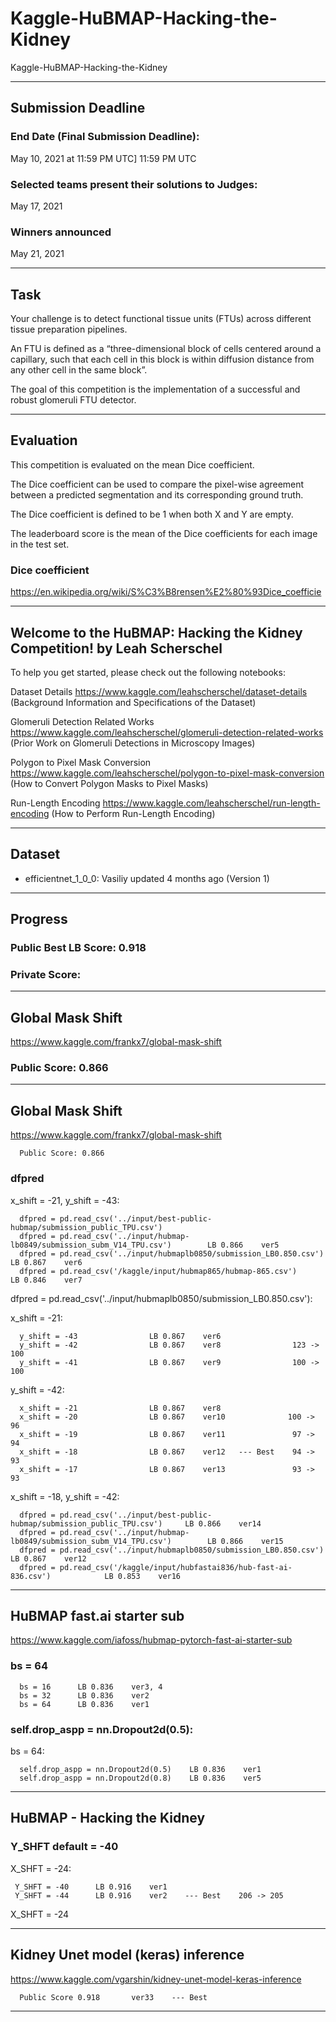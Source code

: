 # Kaggle-HuBMAP-Hacking-the-Kidney
Kaggle-HuBMAP-Hacking-the-Kidney

-------

## Submission Deadline

### End Date (Final Submission Deadline): 
May 10, 2021 at 11:59 PM UTC] 11:59 PM UTC

### Selected teams present their solutions to Judges:
May 17, 2021

### Winners announced 
May 21, 2021


-------

## Task

Your challenge is to detect functional tissue units (FTUs) across different tissue preparation pipelines. 

An FTU is defined as a “three-dimensional block of cells centered around a capillary, such that each cell in this block is within diffusion distance from any other cell in the same block”. 

The goal of this competition is the implementation of a successful and robust glomeruli FTU detector.

-------

## Evaluation

This competition is evaluated on the mean Dice coefficient. 

The Dice coefficient can be used to compare the pixel-wise agreement between a predicted segmentation and its corresponding ground truth. 

The Dice coefficient is defined to be 1 when both X and Y are empty. 

The leaderboard score is the mean of the Dice coefficients for each image in the test set.

### Dice coefficient
https://en.wikipedia.org/wiki/S%C3%B8rensen%E2%80%93Dice_coefficie

-------

## Welcome to the HuBMAP: Hacking the Kidney Competition! by Leah Scherschel

To help you get started, please check out the following notebooks:

Dataset Details https://www.kaggle.com/leahscherschel/dataset-details
(Background Information and Specifications of the Dataset)

Glomeruli Detection Related Works https://www.kaggle.com/leahscherschel/glomeruli-detection-related-works
(Prior Work on Glomeruli Detections in Microscopy Images)

Polygon to Pixel Mask Conversion https://www.kaggle.com/leahscherschel/polygon-to-pixel-mask-conversion
(How to Convert Polygon Masks to Pixel Masks)

Run-Length Encoding https://www.kaggle.com/leahscherschel/run-length-encoding
(How to Perform Run-Length Encoding)

-------

## Dataset

- efficientnet_1_0_0: Vasiliy updated 4 months ago (Version 1)


-------

## Progress

### Public Best LB Score: 0.918

### Private Score: 






-------

## Global Mask Shift 
https://www.kaggle.com/frankx7/global-mask-shift

### Public Score: 0.866


-------


## Global Mask Shift
https://www.kaggle.com/frankx7/global-mask-shift

      Public Score: 0.866
### dfpred

x_shift = -21, y_shift = -43: 

      dfpred = pd.read_csv('../input/best-public-hubmap/submission_public_TPU.csv')
      dfpred = pd.read_csv('../input/hubmap-lb0849/submission_subm_V14_TPU.csv')        LB 0.866    ver5
      dfpred = pd.read_csv('../input/hubmaplb0850/submission_LB0.850.csv')              LB 0.867    ver6
      dfpred = pd.read_csv('/kaggle/input/hubmap865/hubmap-865.csv')                    LB 0.846    ver7
      
dfpred = pd.read_csv('../input/hubmaplb0850/submission_LB0.850.csv'):

x_shift = -21:

      y_shift = -43                LB 0.867    ver6
      y_shift = -42                LB 0.867    ver8                123 -> 100
      y_shift = -41                LB 0.867    ver9                100 -> 100

y_shift = -42:

      x_shift = -21                LB 0.867    ver8      
      x_shift = -20                LB 0.867    ver10              100 -> 96
      x_shift = -19                LB 0.867    ver11               97 -> 94
      x_shift = -18                LB 0.867    ver12   --- Best    94 -> 93
      x_shift = -17                LB 0.867    ver13               93 -> 93
      
 
x_shift = -18, y_shift = -42: 
 
      dfpred = pd.read_csv('../input/best-public-hubmap/submission_public_TPU.csv')     LB 0.866    ver14
      dfpred = pd.read_csv('../input/hubmap-lb0849/submission_subm_V14_TPU.csv')        LB 0.866    ver15
      dfpred = pd.read_csv('../input/hubmaplb0850/submission_LB0.850.csv')              LB 0.867    ver12 
      dfpred = pd.read_csv('/kaggle/input/hubfastai836/hub-fast-ai-836.csv')            LB 0.853    ver16
 
-------      
      
## HuBMAP fast.ai starter sub
https://www.kaggle.com/iafoss/hubmap-pytorch-fast-ai-starter-sub


### bs = 64

      bs = 16      LB 0.836    ver3, 4
      bs = 32      LB 0.836    ver2
      bs = 64      LB 0.836    ver1

### self.drop_aspp = nn.Dropout2d(0.5):

bs = 64:

      self.drop_aspp = nn.Dropout2d(0.5)    LB 0.836    ver1
      self.drop_aspp = nn.Dropout2d(0.8)    LB 0.836    ver5


-------

## HuBMAP - Hacking the Kidney


### Y_SHFT default = -40

X_SHFT = -24:

     Y_SHFT = -40      LB 0.916    ver1
     Y_SHFT = -44      LB 0.916    ver2    --- Best    206 -> 205



X_SHFT = -24

-------

## Kidney Unet model (keras) inference
https://www.kaggle.com/vgarshin/kidney-unet-model-keras-inference

      Public Score 0.918       ver33    --- Best


-------
